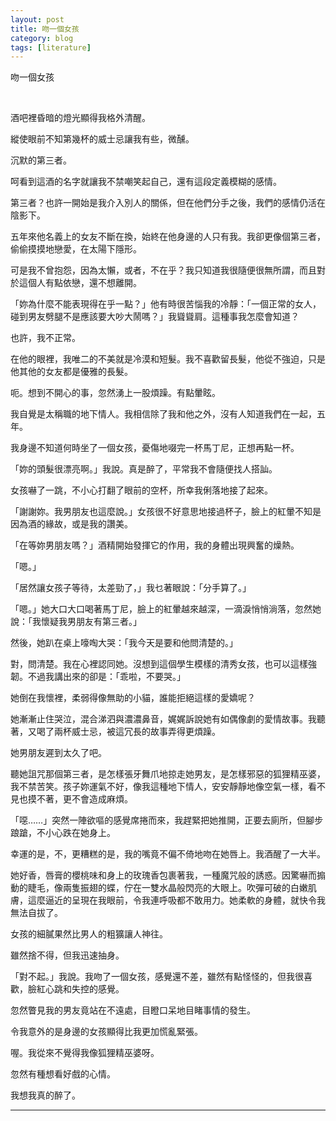 ```yaml
---
layout: post
title: 吻一個女孩
category: blog
tags: [literature]
---
```


吻一個女孩

<br>

酒吧裡昏暗的燈光顯得我格外清醒。

縱使眼前不知第幾杯的威士忌讓我有些，微醺。

沉默的第三者。

呵看到這酒的名字就讓我不禁嘲笑起自己，還有這段定義模糊的感情。

第三者？也許一開始是我介入別人的關係，但在他們分手之後，我們的感情仍活在陰影下。

五年來他名義上的女友不斷在換，始終在他身邊的人只有我。我卻更像個第三者，偷偷摸摸地戀愛，在太陽下隱形。

可是我不曾抱怨，因為太懶，或者，不在乎？我只知道我很隨便很無所謂，而且對於這個人有點依戀，還不想離開。

「妳為什麼不能表現得在乎一點？」他有時很苦惱我的冷靜：「一個正常的女人，碰到男友劈腿不是應該要大吵大鬧嗎？」我聳聳肩。這種事我怎麼會知道？

也許，我不正常。

在他的眼裡，我唯二的不美就是冷漠和短髮。我不喜歡留長髮，他從不強迫，只是他其他的女友都是優雅的長髮。

呃。想到不開心的事，忽然湧上一股煩躁。有點暈眩。

我自覺是太稱職的地下情人。我相信除了我和他之外，沒有人知道我們在一起，五年。

我身邊不知道何時坐了一個女孩，憂傷地啜完一杯馬丁尼，正想再點一杯。

「妳的頭髮很漂亮啊。」我說。真是醉了，平常我不會隨便找人搭訕。

女孩嚇了一跳，不小心打翻了眼前的空杯，所幸我俐落地接了起來。

「謝謝妳。我男朋友也這麼說。」女孩很不好意思地接過杯子，臉上的紅暈不知是因為酒的緣故，或是我的讚美。

「在等妳男朋友嗎？」酒精開始發揮它的作用，我的身體出現興奮的燥熱。

「嗯。」

「居然讓女孩子等待，太差勁了，」我乜著眼說：「分手算了。」

「嗯。」她大口大口喝著馬丁尼，臉上的紅暈越來越深，一滴淚悄悄淌落，忽然她說：「我懷疑我男朋友有第三者。」

然後，她趴在桌上嚎啕大哭：「我今天是要和他問清楚的。」

對，問清楚。我在心裡認同她。沒想到這個學生模樣的清秀女孩，也可以這樣強韌。不過我講出來的卻是：「乖啦，不要哭。」

她倒在我懷裡，柔弱得像無助的小貓，誰能拒絕這樣的愛嬌呢？

她漸漸止住哭泣，混合涕泗與濃濃鼻音，娓娓訴說她有如偶像劇的愛情故事。我聽著，又喝了兩杯威士忌，被這冗長的故事弄得更煩躁。

她男朋友遲到太久了吧。

聽她詛咒那個第三者，是怎樣張牙舞爪地掠走她男友，是怎樣邪惡的狐狸精巫婆，我不禁苦笑。孩子妳運氣不好，像我這種地下情人，安安靜靜地像空氣一樣，看不見也摸不著，更不會造成麻煩。

「噁……」突然一陣欲嘔的感覺席捲而來，我趕緊把她推開，正要去廁所，但腳步踉蹌，不小心跌在她身上。

幸運的是，不，更糟糕的是，我的嘴竟不偏不倚地吻在她唇上。我酒醒了一大半。

她好香，唇膏的櫻桃味和身上的玫瑰香包裹著我，一種魔咒般的誘惑。因驚嚇而搧動的睫毛，像兩隻振翅的蝶，佇在一雙水晶般閃亮的大眼上。吹彈可破的白嫩肌膚，這麼逼近的呈現在我眼前，令我連呼吸都不敢用力。她柔軟的身體，就快令我無法自拔了。

女孩的細膩果然比男人的粗獷讓人神往。

雖然捨不得，但我迅速抽身。

「對不起。」我說。我吻了一個女孩，感覺還不差，雖然有點怪怪的，但我很喜歡，臉紅心跳和失控的感覺。

忽然瞥見我的男友竟站在不遠處，目瞪口呆地目睹事情的發生。

令我意外的是身邊的女孩顯得比我更加慌亂緊張。

喔。我從來不覺得我像狐狸精巫婆呀。

忽然有種想看好戲的心情。

我想我真的醉了。

---
